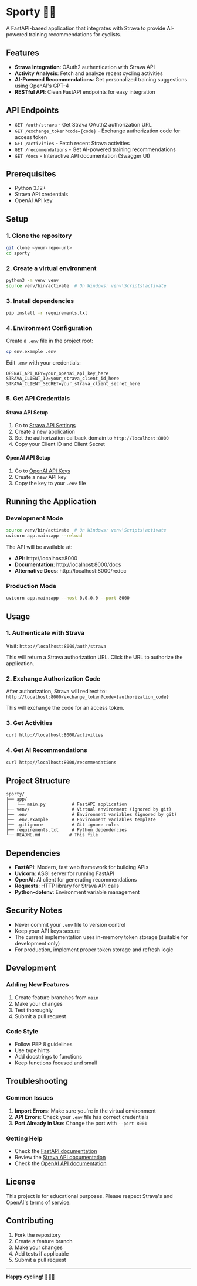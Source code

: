 # Sporty 🚴‍♂️

A FastAPI-based application that integrates with Strava to provide AI-powered training recommendations for cyclists.

## Features

- **Strava Integration**: OAuth2 authentication with Strava API
- **Activity Analysis**: Fetch and analyze recent cycling activities
- **AI-Powered Recommendations**: Get personalized training suggestions using OpenAI's GPT-4
- **RESTful API**: Clean FastAPI endpoints for easy integration

## API Endpoints

- `GET /auth/strava` - Get Strava OAuth2 authorization URL
- `GET /exchange_token?code={code}` - Exchange authorization code for access token
- `GET /activities` - Fetch recent Strava activities
- `GET /recommendations` - Get AI-powered training recommendations
- `GET /docs` - Interactive API documentation (Swagger UI)

## Prerequisites

- Python 3.12+
- Strava API credentials
- OpenAI API key

## Setup

### 1. Clone the repository

```bash
git clone <your-repo-url>
cd sporty
```

### 2. Create a virtual environment

```bash
python3 -m venv venv
source venv/bin/activate  # On Windows: venv\Scripts\activate
```

### 3. Install dependencies

```bash
pip install -r requirements.txt
```

### 4. Environment Configuration

Create a `.env` file in the project root:

```bash
cp env.example .env
```

Edit `.env` with your credentials:

```env
OPENAI_API_KEY=your_openai_api_key_here
STRAVA_CLIENT_ID=your_strava_client_id_here
STRAVA_CLIENT_SECRET=your_strava_client_secret_here
```

### 5. Get API Credentials

#### Strava API Setup
1. Go to [Strava API Settings](https://www.strava.com/settings/api)
2. Create a new application
3. Set the authorization callback domain to `http://localhost:8000`
4. Copy your Client ID and Client Secret

#### OpenAI API Setup
1. Go to [OpenAI API Keys](https://platform.openai.com/api-keys)
2. Create a new API key
3. Copy the key to your `.env` file

## Running the Application

### Development Mode

```bash
source venv/bin/activate  # On Windows: venv\Scripts\activate
uvicorn app.main:app --reload
```

The API will be available at:
- **API**: http://localhost:8000
- **Documentation**: http://localhost:8000/docs
- **Alternative Docs**: http://localhost:8000/redoc

### Production Mode

```bash
uvicorn app.main:app --host 0.0.0.0 --port 8000
```

## Usage

### 1. Authenticate with Strava

Visit: `http://localhost:8000/auth/strava`

This will return a Strava authorization URL. Click the URL to authorize the application.

### 2. Exchange Authorization Code

After authorization, Strava will redirect to:
`http://localhost:8000/exchange_token?code={authorization_code}`

This will exchange the code for an access token.

### 3. Get Activities

```bash
curl http://localhost:8000/activities
```

### 4. Get AI Recommendations

```bash
curl http://localhost:8000/recommendations
```

## Project Structure

```
sporty/
├── app/
│   └── main.py          # FastAPI application
├── venv/                # Virtual environment (ignored by git)
├── .env                 # Environment variables (ignored by git)
├── .env.example         # Environment variables template
├── .gitignore           # Git ignore rules
├── requirements.txt     # Python dependencies
└── README.md           # This file
```

## Dependencies

- **FastAPI**: Modern, fast web framework for building APIs
- **Uvicorn**: ASGI server for running FastAPI
- **OpenAI**: AI client for generating recommendations
- **Requests**: HTTP library for Strava API calls
- **Python-dotenv**: Environment variable management

## Security Notes

- Never commit your `.env` file to version control
- Keep your API keys secure
- The current implementation uses in-memory token storage (suitable for development only)
- For production, implement proper token storage and refresh logic

## Development

### Adding New Features

1. Create feature branches from `main`
2. Make your changes
3. Test thoroughly
4. Submit a pull request

### Code Style

- Follow PEP 8 guidelines
- Use type hints
- Add docstrings to functions
- Keep functions focused and small

## Troubleshooting

### Common Issues

1. **Import Errors**: Make sure you're in the virtual environment
2. **API Errors**: Check your `.env` file has correct credentials
3. **Port Already in Use**: Change the port with `--port 8001`

### Getting Help

- Check the [FastAPI documentation](https://fastapi.tiangolo.com/)
- Review the [Strava API documentation](https://developers.strava.com/)
- Check the [OpenAI API documentation](https://platform.openai.com/docs)

## License

This project is for educational purposes. Please respect Strava's and OpenAI's terms of service.

## Contributing

1. Fork the repository
2. Create a feature branch
3. Make your changes
4. Add tests if applicable
5. Submit a pull request

---

**Happy cycling! 🚴‍♂️💨**
